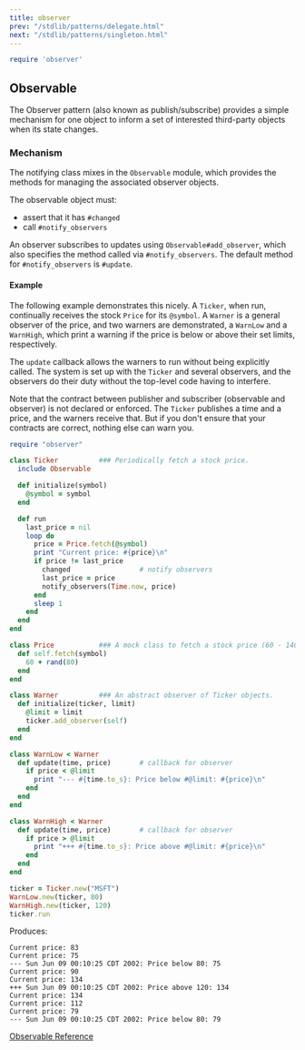```yaml
---
title: observer
prev: "/stdlib/patterns/delegate.html"
next: "/stdlib/patterns/singleton.html"
---
```



```ruby
require 'observer'
```

## Observable[](#observable)

The Observer pattern (also known as publish/subscribe) provides a simple
mechanism for one object to inform a set of interested third-party
objects when its state changes.

### Mechanism[](#mechanism)

The notifying class mixes in the `Observable` module, which provides the
methods for managing the associated observer objects.

The observable object must:

* assert that it has `#changed`
* call `#notify_observers`

An observer subscribes to updates using `Observable#add_observer`, which
also specifies the method called via `#notify_observers`. The default
method for `#notify_observers` is `#update`.

#### Example[](#example)

The following example demonstrates this nicely. A `Ticker`, when run,
continually receives the stock `Price` for its `@symbol`. A `Warner` is
a general observer of the price, and two warners are demonstrated, a
`WarnLow` and a `WarnHigh`, which print a warning if the price is below
or above their set limits, respectively.

The `update` callback allows the warners to run without being explicitly
called. The system is set up with the `Ticker` and several observers,
and the observers do their duty without the top-level code having to
interfere.

Note that the contract between publisher and subscriber (observable and
observer) is not declared or enforced. The `Ticker` publishes a time and
a price, and the warners receive that. But if you don't ensure that your
contracts are correct, nothing else can warn you.


```ruby
require "observer"

class Ticker          ### Periodically fetch a stock price.
  include Observable

  def initialize(symbol)
    @symbol = symbol
  end

  def run
    last_price = nil
    loop do
      price = Price.fetch(@symbol)
      print "Current price: #{price}\n"
      if price != last_price
        changed                 # notify observers
        last_price = price
        notify_observers(Time.now, price)
      end
      sleep 1
    end
  end
end

class Price           ### A mock class to fetch a stock price (60 - 140).
  def self.fetch(symbol)
    60 + rand(80)
  end
end

class Warner          ### An abstract observer of Ticker objects.
  def initialize(ticker, limit)
    @limit = limit
    ticker.add_observer(self)
  end
end

class WarnLow < Warner
  def update(time, price)       # callback for observer
    if price < @limit
      print "--- #{time.to_s}: Price below #@limit: #{price}\n"
    end
  end
end

class WarnHigh < Warner
  def update(time, price)       # callback for observer
    if price > @limit
      print "+++ #{time.to_s}: Price above #@limit: #{price}\n"
    end
  end
end

ticker = Ticker.new("MSFT")
WarnLow.new(ticker, 80)
WarnHigh.new(ticker, 120)
ticker.run
```

Produces:


```
Current price: 83
Current price: 75
--- Sun Jun 09 00:10:25 CDT 2002: Price below 80: 75
Current price: 90
Current price: 134
+++ Sun Jun 09 00:10:25 CDT 2002: Price above 120: 134
Current price: 134
Current price: 112
Current price: 79
--- Sun Jun 09 00:10:25 CDT 2002: Price below 80: 79
```

<a
href='https://ruby-doc.org/stdlib-2.5.0/libdoc/observer/rdoc/Observable.html'
class='ruby-doc remote' target='_blank'>Observable Reference</a>

